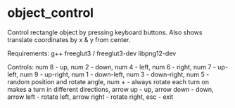 # object_control
Control rectangle object by pressing keyboard buttons. Also shows translate coordinates by x & y from center.

Requirements:
g++
freeglut3 / freeglut3-dev
libpng12-dev

Controls:
num 8 - up,
num 2 - down,
num 4 - left,
num 6 - right,
num 7 - up-left,
num 9 - up-right,
num 1 - down-left,
num 3 - down-right,
num 5 - random position and rotate angle,
num + - always rotate each turn on makes a turn in different directions,
arrow up - up,
arrow down - down,
arrow left - rotate left,
arrow right - rotate right,
esc - exit
